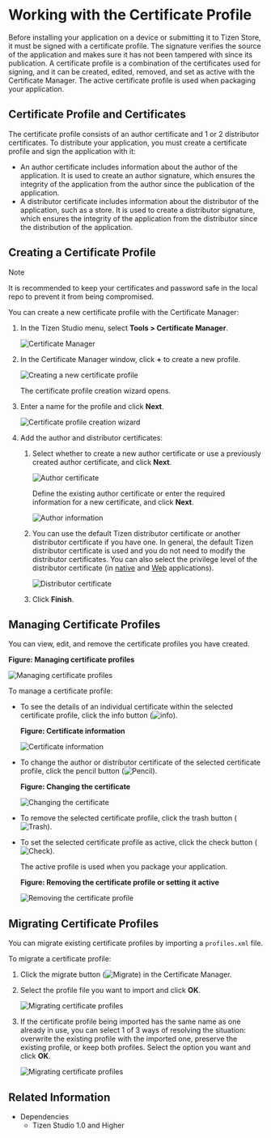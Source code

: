 # Working with the Certificate Profile

Before installing your application on a device or submitting it to Tizen Store, it must be signed with a certificate profile. The signature verifies the source of the application and makes sure it has not been tampered with since its publication. A certificate profile is a combination of the certificates used for signing, and it can be created, edited, removed, and set as active with the Certificate Manager. The active certificate profile is used when packaging your application.

## Certificate Profile and Certificates

The certificate profile consists of an author certificate and 1 or 2 distributor certificates. To distribute your application, you must create a certificate profile and sign the application with it:

- An author certificate includes information about the author of the application. It is used to create an author signature, which ensures the integrity of the application from the author since the publication of the application.
- A distributor certificate includes information about the distributor of the application, such as a store. It is used to create a distributor signature, which ensures the integrity of the application from the distributor since the distribution of the application.

## Creating a Certificate Profile

>[!NOTE]
>It is recommended to keep your certificates and password safe in the local repo to prevent it from being compromised.


You can create a new certificate profile with the Certificate Manager:

1. In the Tizen Studio menu, select **Tools > Certificate Manager**.

   ![Certificate Manager](./media/cert_reg_cert_manager.png)

2. In the Certificate Manager window, click **+** to create a new profile.

   ![Creating a new certificate profile](./media/cert_reg_create_new.png)

   The certificate profile creation wizard opens.

3. Enter a name for the profile and click **Next**.

   ![Certificate profile creation wizard](./media/cert_reg_creation_wizard.png)

4. Add the author and distributor certificates:

   1. Select whether to create a new author certificate or use a previously created author certificate, and click **Next**.

      ![Author certificate](./media/cert_reg_author_cert.png)

      Define the existing author certificate or enter the required information for a new certificate, and click **Next**.

      ![Author information](./media/cert_reg_author_info.png)

   2. You can use the default Tizen distributor certificate or another distributor certificate if you have one. In general, the default Tizen distributor certificate is used and you do not need to modify the distributor certificates. You can also select the privilege level of the distributor certificate (in [native](../../native/tutorials/details/sec-privileges.md) and [Web](../../web/tutorials/sec-privileges.md) applications).

      ![Distributor certificate](./media/cert_reg_dist_cert.png)

   3. Click **Finish**.


## Managing Certificate Profiles

You can view, edit, and remove the certificate profiles you have created.

**Figure: Managing certificate profiles**

![Managing certificate profiles](./media/cert_reg_manage_cert.png)

To manage a certificate profile:

- To see the details of an individual certificate within the selected certificate profile, click the info button (![info](./media/cert_reg_info.png)).

  **Figure: Certificate information**

  ![Certificate information](./media/cert_reg_cert_info.png)

- To change the author or distributor certificate of the selected certificate profile, click the pencil button (![Pencil](./media/cert_reg_pencil.png)).

  **Figure: Changing the certificate**

  ![Changing the certificate](./media/cert_reg_change_cert.png)

- To remove the selected certificate profile, click the trash button (![Trash](./media/cert_reg_trash.png)).

- To set the selected certificate profile as active, click the check button (![Check](./media/cert_reg_check.png)).

  The active profile is used when you package your application.

  **Figure: Removing the certificate profile or setting it active**

  ![Removing the certificate profile](./media/cert_reg_remove_cert.png)


## Migrating Certificate Profiles

You can migrate existing certificate profiles by importing a `profiles.xml` file.

To migrate a certificate profile:

1. Click the migrate button (![Migrate](media/cert_reg_migrate.png)) in the Certificate Manager.

2. Select the profile file you want to import and click **OK**.

   ![Migrating certificate profiles](media/cert_reg_migrate_cert.png)

3. If the certificate profile being imported has the same name as one already in use, you can select 1 of 3 ways of resolving the situation: overwrite the existing profile with the imported one, preserve the existing profile, or keep both profiles. Select the option you want and click **OK**.

   ![Migrating certificate profiles](media/cert_reg_migrate_duplicate.png)


## Related Information
- Dependencies  
  - Tizen Studio 1.0 and Higher
